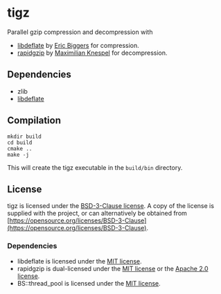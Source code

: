 # tigz
Parallel gzip compression and decompression with
- [libdeflate](https://github.com/ebiggers/libdeflate) by [Eric Biggers](https://github.com/ebiggers) for compression.
- [rapidgzip](https://github.com/mxmlnkn/rapidgzip) by [Maximilian Knespel](https://github.com/mxmlnkn) for decompression.

## Dependencies
- zlib
- [libdeflate](https://github.com/ebiggers/libdeflate)

## Compilation
```
mkdir build
cd build
cmake ..
make -j
```
This will create the tigz executable in the `build/bin` directory.

## License
tigz is licensed under the [BSD-3-Clause license](https://opensource.org/licenses/BSD-3-Clause). A copy of the license is supplied with the project, or can alternatively be obtained from [https://opensource.org/licenses/BSD-3-Clause](https://opensource.org/licenses/BSD-3-Clause).

### Dependencies
- libdeflate is licensed under the [MIT license](https://opensource.org/license/mit).
- rapidgzip is dual-licensed under the [MIT license](https://opensource.org/license/mit) or the [Apache 2.0 license](https://opensource.org/license/apache-2-0).
- BS::thread_pool is licensed under the [MIT license](https://opensource.org/license/mit).
